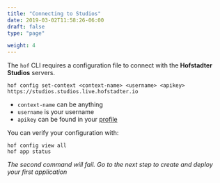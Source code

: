 ```yaml
---
title: "Connecting to Studios"
date: 2019-03-02T11:58:26-06:00
draft: false
type: "page"

weight: 4
---
```


The `hof` CLI requires a configuration file to
connect with the __Hofstadter Studios__ servers.

```
hof config set-context <context-name> <username> <apikey> https://studios.studios.live.hofstadter.io
```

- `context-name` can be anything
- `username` is your username
- `apikey` can be found in your [profile](https://studios.studios.live.hofstadter.io/profile)


You can verify your configuration with:

```
hof config view all
hof app status
```

_The second command will fail. Go to the next step to create and deploy your first application_
